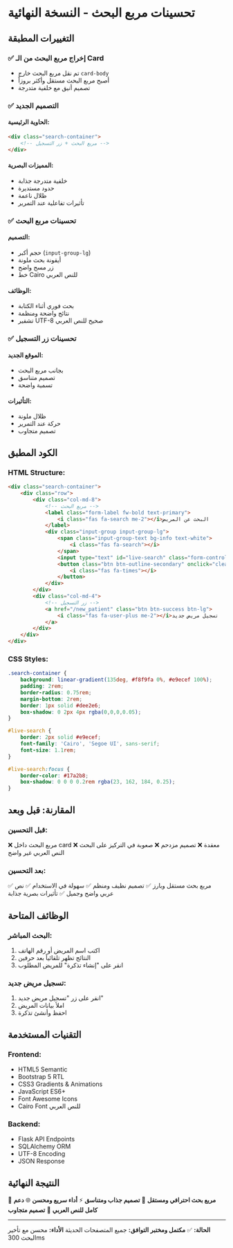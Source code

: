 # تحسينات مربع البحث - النسخة النهائية

## التغييرات المطبقة

### ✅ **إخراج مربع البحث من الـ Card**
- تم نقل مربع البحث خارج `card-body`
- أصبح مربع البحث مستقل وأكثر بروزاً
- تصميم أنيق مع خلفية متدرجة

### ✅ **التصميم الجديد**

#### **الحاوية الرئيسية:**
```html
<div class="search-container">
    <!-- مربع البحث + زر التسجيل -->
</div>
```

#### **المميزات البصرية:**
- خلفية متدرجة جذابة
- حدود مستديرة
- ظلال ناعمة
- تأثيرات تفاعلية عند التمرير

### ✅ **تحسينات مربع البحث**

#### **التصميم:**
- حجم أكبر (`input-group-lg`)
- أيقونة بحث ملونة
- زر مسح واضح
- خط Cairo للنص العربي

#### **الوظائف:**
- بحث فوري أثناء الكتابة
- نتائج واضحة ومنظمة
- تشفير UTF-8 صحيح للنص العربي

### ✅ **تحسينات زر التسجيل**

#### **الموقع الجديد:**
- بجانب مربع البحث
- تصميم متناسق
- تسمية واضحة

#### **التأثيرات:**
- ظلال ملونة
- حركة عند التمرير
- تصميم متجاوب

## الكود المطبق

### **HTML Structure:**
```html
<div class="search-container">
    <div class="row">
        <div class="col-md-8">
            <!-- مربع البحث -->
            <label class="form-label fw-bold text-primary">
                <i class="fas fa-search me-2"></i>البحث عن المريض
            </label>
            <div class="input-group input-group-lg">
                <span class="input-group-text bg-info text-white">
                    <i class="fas fa-search"></i>
                </span>
                <input type="text" id="live-search" class="form-control">
                <button class="btn btn-outline-secondary" onclick="clearSearch()">
                    <i class="fas fa-times"></i>
                </button>
            </div>
        </div>
        <div class="col-md-4">
            <!-- زر التسجيل -->
            <a href="/new_patient" class="btn btn-success btn-lg">
                <i class="fas fa-user-plus me-2"></i>تسجيل مريض جديد
            </a>
        </div>
    </div>
</div>
```

### **CSS Styles:**
```css
.search-container {
    background: linear-gradient(135deg, #f8f9fa 0%, #e9ecef 100%);
    padding: 2rem;
    border-radius: 0.75rem;
    margin-bottom: 2rem;
    border: 1px solid #dee2e6;
    box-shadow: 0 2px 4px rgba(0,0,0,0.05);
}

#live-search {
    border: 2px solid #e9ecef;
    font-family: 'Cairo', 'Segoe UI', sans-serif;
    font-size: 1.1rem;
}

#live-search:focus {
    border-color: #17a2b8;
    box-shadow: 0 0 0 0.2rem rgba(23, 162, 184, 0.25);
}
```

## المقارنة: قبل وبعد

### **قبل التحسين:**
❌ مربع البحث داخل card معقدة
❌ تصميم مزدحم
❌ صعوبة في التركيز على البحث
❌ النص العربي غير واضح

### **بعد التحسين:**
✅ مربع بحث مستقل وبارز
✅ تصميم نظيف ومنظم
✅ سهولة في الاستخدام
✅ نص عربي واضح وجميل
✅ تأثيرات بصرية جذابة

## الوظائف المتاحة

### **البحث المباشر:**
1. اكتب اسم المريض أو رقم الهاتف
2. النتائج تظهر تلقائياً بعد حرفين
3. انقر على "إنشاء تذكرة" للمريض المطلوب

### **تسجيل مريض جديد:**
1. انقر على زر "تسجيل مريض جديد"
2. املأ بيانات المريض
3. احفظ وأنشئ تذكرة

## التقنيات المستخدمة

### **Frontend:**
- HTML5 Semantic
- Bootstrap 5 RTL
- CSS3 Gradients & Animations
- JavaScript ES6+
- Font Awesome Icons
- Cairo Font للنص العربي

### **Backend:**
- Flask API Endpoints
- SQLAlchemy ORM
- UTF-8 Encoding
- JSON Response

## النتيجة النهائية

🎉 **مربع بحث احترافي ومستقل**
🎨 **تصميم جذاب ومتناسق**
⚡ **أداء سريع ومحسن**
🌐 **دعم كامل للنص العربي**
📱 **تصميم متجاوب**

---

**الحالة:** ✅ **مكتمل ومختبر**
**التوافق:** جميع المتصفحات الحديثة
**الأداء:** محسن مع تأخير البحث 300ms